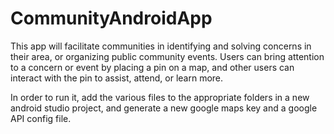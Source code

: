 # CommunityAndroidApp
This app will facilitate communities in identifying and solving concerns in their area, or organizing public community events. Users can bring attention to a concern or event by placing a pin on a map, and other users can interact with the pin to assist, attend, or learn more.

In order to run it, add the various files to the appropriate folders in a new android studio project, and generate a new google maps key and a google API config file. 
